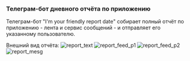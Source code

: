 ### Телеграм-бот дневного отчёта по приложению

Телеграм-бот "I'm your friendly report date" собирает полный отчёт по приложению - лента и сервис сообщений - и отправляет его указанному пользователю.

Внешний вид отчёта:
![report_text](https://user-images.githubusercontent.com/94457858/192874875-f34093ce-937f-427b-b10b-2ffead237d7f.png)
![report_feed_p1](https://user-images.githubusercontent.com/94457858/192874907-e25fef66-417d-4ef5-8f62-2732d4ad3266.jpg)
![report_feed_p2](https://user-images.githubusercontent.com/94457858/192874938-a3870bcc-6fcc-4df5-8501-a63e3473ffce.jpg)
![report_mesg](https://user-images.githubusercontent.com/94457858/192874968-bdf1e8b1-9e6b-4ef6-96f1-cef429efb85c.jpg)
